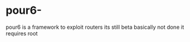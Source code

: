 # pour6-
pour6 is a framework to exploit routers its still beta basically not done it requires root
